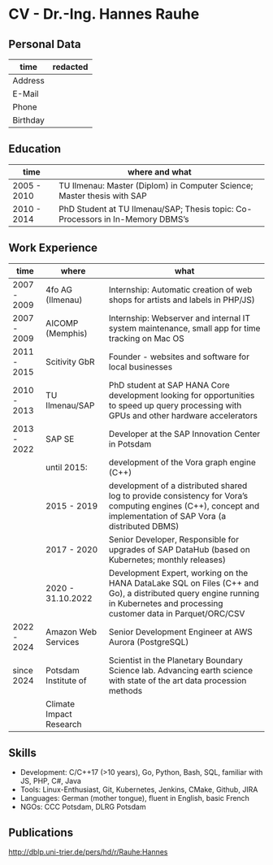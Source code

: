 # CV - Dr.-Ing. Hannes Rauhe


## Personal Data

| time     | redacted |
|----------|-----------|
| Address  |           |
| E-Mail   |           |
| Phone    |           |
| Birthday |           |


## Education
| time        | where and what                                                                 |
|-------------|--------------------------------------------------------------------------------|
| 2005 - 2010 | TU Ilmenau: Master (Diplom) in Computer Science; Master thesis with SAP        |
| 2010 - 2014 | PhD Student at TU Ilmenau/SAP; Thesis topic: Co-Processors in In-Memory DBMS’s |


## Work Experience
| time        | where                   | what                                                                                                                                                                         |
|-------------|-------------------------|------------------------------------------------------------------------------------------------------------------------------------------------------------------------------|
| 2007 - 2009 | 4fo AG (Ilmenau)        | Internship: Automatic creation of web shops for artists and labels in PHP/JS)                                                                                                |
| 2007 - 2009 | AICOMP (Memphis)        | Internship: Webserver and internal IT system maintenance, small app for time tracking on Mac OS                                                                              |
| 2011 - 2015 | Scitivity GbR           | Founder  - websites and software for local businesses                                                                                                                        |
| 2010 - 2013 | TU Ilmenau/SAP          | PhD student at SAP HANA Core development looking for opportunities to speed up query processing with GPUs and other hardware accelerators                                    |
| 2013 - 2022 | SAP SE                  | Developer at the SAP Innovation Center in Potsdam                                                                                                                            |
|             | until 2015:             | development of the Vora graph engine (C++)                                                                                                                                   |
|             | 2015 - 2019             | development of a distributed shared log to provide consistency for Vora’s computing engines (C++), concept and implementation of SAP Vora (a distributed DBMS)               |
|             | 2017 - 2020             | Senior Developer, Responsible for upgrades of SAP DataHub (based on Kubernetes; monthly releases)                                                                            |
|             | 2020 - 31.10.2022       | Development Expert, working on the HANA DataLake SQL on Files (C++ and Go), a distributed query engine running in Kubernetes and processing customer data in Parquet/ORC/CSV |
| 2022 - 2024 | Amazon Web Services     | Senior Development Engineer at AWS Aurora (PostgreSQL)                                                                                                                       |
| since 2024  | Potsdam Institute of    | Scientist in the Planetary Boundary Science lab. Advancing earth science with state of the art data procession methods                                                       |
|             | Climate Impact Research |                                                                                                                                                                              |

## Skills
* Development: C/C++17 (>10 years), Go, Python, Bash, SQL, familiar with JS, PHP, C#, Java
* Tools: Linux-Enthusiast, Git, Kubernetes, Jenkins, CMake, Github, JIRA
* Languages: German (mother tongue), fluent in English, basic French
* NGOs: CCC Potsdam, DLRG Potsdam


## Publications
http://dblp.uni-trier.de/pers/hd/r/Rauhe:Hannes